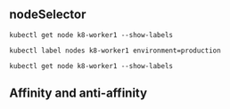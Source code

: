
## nodeSelector

`kubectl get node k8-worker1 --show-labels `

`kubectl label nodes k8-worker1 environment=production`

`kubectl get node k8-worker1 --show-labels`



## Affinity and anti-affinity

